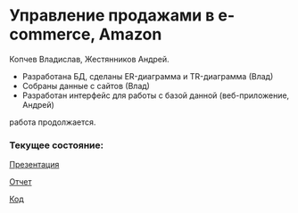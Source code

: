 # Управление продажами в e-commerce, Amazon

Копчев Владислав, Жестянников Андрей.

- Разработана БД, сделаны ER-диаграмма и TR-диаграмма (Влад)
- Собраны данные с сайтов (Влад)
- Разработан интерфейс для работы с базой данной (веб-приложение, Андрей)

работа продолжается.

### Текущее состояние:

[Презентация](https://github.com/aefrt/database-theory/blob/aefrt-patch-2/Преза.pdf)

[Отчет](https://github.com/aefrt/database-theory/blob/aefrt-patch-2/Отчет.docx)

[Код](https://github.com/aefrt/database-theory/blob/aefrt-patch-2/code.py)
